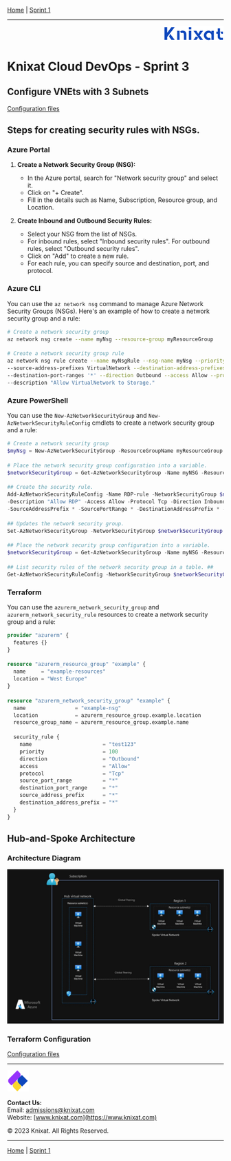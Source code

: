 [Home](../README.md) | [Sprint 1](README.md)

---

<p align="right">
    <img src="../.assets/logo-02.png" width="140x" />
</p>

# Knixat Cloud DevOps - Sprint 3

## Configure VNEts with 3 Subnets

[Configuration files](../.assets/sprint-3/terraform%20configuration%20files/Configure%20VNets%20wth%203%20subnets/)

## Steps for creating security rules with NSGs.

### Azure Portal

1. **Create a Network Security Group (NSG):**

   - In the Azure portal, search for "Network security group" and select it.
   - Click on "+ Create".
   - Fill in the details such as Name, Subscription, Resource group, and Location.

2. **Create Inbound and Outbound Security Rules:**
   - Select your NSG from the list of NSGs.
   - For inbound rules, select "Inbound security rules". For outbound rules, select "Outbound security rules".
   - Click on "Add" to create a new rule.
   - For each rule, you can specify source and destination, port, and protocol.

### Azure CLI

You can use the `az network nsg` command to manage Azure Network Security Groups (NSGs). Here's an example of how to create a network security group and a rule:

```bash
# Create a network security group
az network nsg create --name myNsg --resource-group myResourceGroup

# Create a network security group rule
az network nsg rule create --name myNsgRule --nsg-name myNsg --priority 400 \
--source-address-prefixes VirtualNetwork --destination-address-prefixes Storage \
--destination-port-ranges '*' --direction Outbound --access Allow --protocol Tcp \
--description "Allow VirtualNetwork to Storage."
```

### Azure PowerShell

You can use the `New-AzNetworkSecurityGroup` and `New-AzNetworkSecurityRuleConfig` cmdlets to create a network security group and a rule:

```powershell
# Create a network security group
$myNsg = New-AzNetworkSecurityGroup -ResourceGroupName myResourceGroup -Location "East US" -Name myNsg

# Place the network security group configuration into a variable.
$networkSecurityGroup = Get-AzNetworkSecurityGroup -Name myNSG -ResourceGroupName myResourceGroup

## Create the security rule.
Add-AzNetworkSecurityRuleConfig -Name RDP-rule -NetworkSecurityGroup $networkSecurityGroup `
-Description "Allow RDP" -Access Allow -Protocol Tcp -Direction Inbound -Priority 300 `
-SourceAddressPrefix * -SourcePortRange * -DestinationAddressPrefix * -DestinationPortRange 3389

## Updates the network security group.
Set-AzNetworkSecurityGroup -NetworkSecurityGroup $networkSecurityGroup

## Place the network security group configuration into a variable.
$networkSecurityGroup = Get-AzNetworkSecurityGroup -Name myNSG -ResourceGroupName myResourceGroup

## List security rules of the network security group in a table. ##
Get-AzNetworkSecurityRuleConfig -NetworkSecurityGroup $networkSecurityGroup | format-table Name, Protocol, Access, Priority, Direction, SourcePortRange, DestinationPortRange, SourceAddressPrefix, DestinationAddressPrefix
```
### Terraform
You can use the `azurerm_network_security_group` and `azurerm_network_security_rule` resources to create a network security group and a rule:

```terraform
provider "azurerm" {
  features {}
}

resource "azurerm_resource_group" "example" {
  name     = "example-resources"
  location = "West Europe"
}

resource "azurerm_network_security_group" "example" {
  name                = "example-nsg"
  location            = azurerm_resource_group.example.location
  resource_group_name = azurerm_resource_group.example.name

  security_rule {
    name                       = "test123"
    priority                   = 100
    direction                  = "Outbound"
    access                     = "Allow"
    protocol                   = "Tcp"
    source_port_range          = "*"
    destination_port_range     = "*"
    source_address_prefix      = "*"
    destination_address_prefix = "*"
  }
}
```

## Hub-and-Spoke Architecture
### Architecture Diagram
![Hub-and-Spoke Architecture](../.assets/sprint-3/images/hub-spoke-network-topology-architecture%20(1).jpg)

### Terraform Configuration

[Configuration files](../.assets/sprint-3/terraform%20configuration%20files/Hub-Spoke%20Topology/])

---

<p align="left">
    <img src="../.assets/logo-03.png" width="50x" />
</p>

**Contact Us:**  
Email: [admissions@knixat.com](mailto:admissions@email.com)  
Website: [www.knixat.com](https://www.knixat.com)

&copy; 2023 Knixat. All Rights Reserved.

---

[Home](../README.md) | [Sprint 1](README.md)
